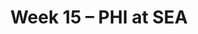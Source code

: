 ---
layout: game
title: Week 15 – PHI at SEA
season: 2023
game_id: 2023_15_PHI_SEA
away_team: PHI
home_team: SEA
---